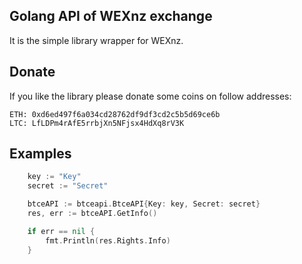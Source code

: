 ## Golang API of WEXnz exchange

It is the simple library wrapper for WEXnz. 

## Donate
If you like the library please donate some coins on follow addresses:

    ETH: 0xd6ed497f6a034cd28762df9df3cd2c5b5d69ce6b
    LTC: LfLDPm4rAfE5rrbjXn5NFjsx4HdXq8rV3K

## Examples

```go
    key := "Key"
    secret := "Secret"

    btceAPI := btceapi.BtceAPI{Key: key, Secret: secret}
    res, err := btceAPI.GetInfo()

    if err == nil {
        fmt.Println(res.Rights.Info)
    }
```
